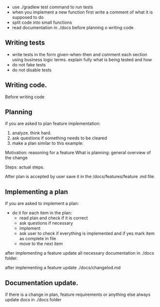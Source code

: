 - use ./gradlew test command to run tests
- when you implement a new function first write a comment of what it is supposed to do
- split code into small functions
- read documentation in ./docs before planning o writing code

## Writing tests

- write tests in the form given-when-then and comment each section using business logic terms. explain fully what is
  being tested and how
- do not fake tests
- do not disable tests

## Writing code.

Before writing code

## Planning

if you are asked to plan feature implementation:

1. analyze. think hard.
2. ask questions if something needs to be cleared
3. make a plan similar to this example:

Motivation: reasoning for a feature
What is planning: general overview of the change

Steps: actual steps.

After plan is accepted by user save it in the /docs/features/feature <feature name>.md file.

## Implementing a plan

If you are asked to implement a plan:

- do it for each item in the plan:
   - read plan and check if it is correct
   - ask questions if necessary
   - implement
   - ask user to check if everything is implemented and if yes mark item as complete in file
   - move to the next item

after implementing a feature update all necessary documentation in ./docs folder.

after implementing a feature update ./docs/changelod.md 


## Documentation update. 

if there is a change in plan, feature requirements or anything else always update docs in ./docs folder 
